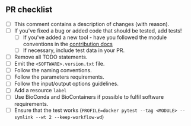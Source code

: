 <!--
# nf-core/modules pull request

Many thanks for contributing to nf-core/modules!

Please fill in the appropriate checklist below (delete whatever is not relevant).
These are the most common things requested on pull requests (PRs).

Remember that PRs should be made against the master branch.

Learn more about contributing: [CONTRIBUTING.md](https://github.com/nf-core/modules/tree/master/.github/CONTRIBUTING.md)
-->

## PR checklist

- [ ] This comment contains a description of changes (with reason).
- [ ] If you've fixed a bug or added code that should be tested, add tests!
    - [ ] If you've added a new tool - have you followed the module conventions in the [contribution docs](https://github.com/nf-core/modules/tree/master/.github/CONTRIBUTING.md)
    - [ ] If necessary, include test data in your PR.
- [ ] Remove all TODO statements.
- [ ] Emit the `<SOFTWARE>.version.txt` file.
- [ ] Follow the naming conventions.
- [ ] Follow the parameters requirements.
- [ ] Follow the input/output options guidelines.
- [ ] Add a resource `label`
- [ ] Use BioConda and BioContainers if possible to fulfil software requirements.
- [ ] Ensure that the test works (`PROFILE=docker pytest --tag <MODULE> --symlink --wt 2 --keep-workflow-wd`)
